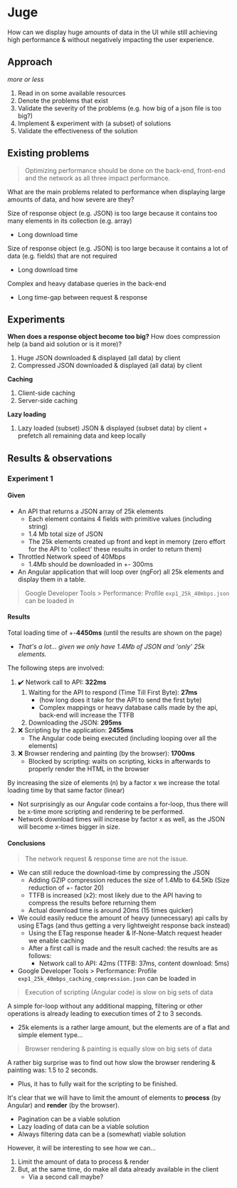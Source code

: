 # Juge

How can we display huge amounts of data in the UI while still achieving high performance & without negatively impacting
the user experience.

## Approach

_more or less_

1. Read in on some available resources
1. Denote the problems that exist
1. Validate the severity of the problems (e.g. how big of a json file is too big?)
1. Implement & experiment with (a subset) of solutions
1. Validate the effectiveness of the solution

## Existing problems

> Optimizing performance should be done on the back-end, front-end and the network as all three impact performance.

What are the main problems related to performance when displaying large amounts of data, and how severe are they?

Size of response object (e.g. JSON) is too large because it contains too many elements in its collection (e.g. array)

- Long download time

Size of response object (e.g. JSON) is too large because it contains a lot of data (e.g. fields) that are not required

- Long download time

Complex and heavy database queries in the back-end

- Long time-gap between request & response

## Experiments

**When does a response object become too big?** How does compression help (a band aid solution or is it more)?

1. Huge JSON downloaded & displayed (all data) by client
1. Compressed JSON downloaded & displayed (all data) by client

**Caching**

1. Client-side caching
1. Server-side caching

**Lazy loading**

1. Lazy loaded (subset) JSON & displayed (subset data) by client + prefetch all remaining data and keep locally

## Results & observations

### Experiment 1

#### Given

- An API that returns a JSON array of 25k elements
  - Each element contains 4 fields with primitive values (including string)
  - 1.4 Mb total size of JSON
  - The 25k elements created up front and kept in memory (zero effort for the API to 'collect' these results in order to
    return them)
- Throttled Network speed of 40Mbps
  - 1.4Mb should be downloaded in +- 300ms
- An Angular application that will loop over (ngFor) all 25k elements and display them in a table.

> Google Developer Tools > Performance: Profile `exp1_25k_40mbps.json` can be loaded in

#### Results

Total loading time of +-**4450ms** (until the results are shown on the page)
- _That's a lot... given we only have 1.4Mb of JSON and 'only' 25k elements._

The following steps are involved:
1. ✔️ Network call to API: **322ms**
   1. Waiting for the API to respond (Time Till First Byte): **27ms** 
      - (how long does it take for the API to send the first byte)
      - Complex mappings or heavy database calls made by the api, back-end will increase the TTFB
   1. Downloading the JSON: **295ms**
1. ❌ Scripting by the application: **2455ms**
   - The Angular code being executed (including looping over all the elements)
1. ❌ Browser rendering and painting (by the browser): **1700ms**
   - Blocked by scripting: waits on scripting, kicks in afterwards to properly render the HTML in the browser

By increasing the size of elements (n) by a factor x we increase the total loading time by that same factor (linear)
- Not surprisingly as our Angular code contains a for-loop, thus there will be x-time more scripting and rendering te be performed.
- Network download times will increase by factor x as well, as the JSON will become x-times bigger in size.

#### Conclusions

> The network request & response time are not the issue.
- We can still reduce the download-time by compressing the JSON
    - Adding GZIP compression reduces the size of 1.4Mb to 64.5Kb (Size reduction of +- factor 20)
    - TTFB is increased (x2): most likely due to the API having to compress the results before returning them
    - Actual download time is around 20ms (15 times quicker)
- We could easily reduce the amount of heavy (unnecessary) api calls by using ETags (and thus getting a very lightweight response back instead)
  - Using the ETag response header & If-None-Match request header we enable caching
  - After a first call is made and the result cached: the results are as follows:
    - Network call to API: 42ms (TTFB: 37ms, content download: 5ms)
- Google Developer Tools > Performance: Profile `exp1_25k_40mbps_caching_compression.json` can be loaded in

> Execution of scripting (Angular code) is slow on big sets of data 

A simple for-loop without any additional mapping, filtering or other operations is already leading 
to execution times of 2 to 3 seconds.
- 25k elements is a rather large amount, but the elements are of a flat and simple element type...

> Browser rendering & painting is equally slow on big sets of data

A rather big surprise was to find out how slow the browser rendering & painting was: 1.5 to 2 seconds. 
- Plus, it has to fully wait for the scripting to be finished.

It's clear that we will have to limit the amount of elements to **process** (by Angular) and **render** (by the browser).
- Pagination can be a viable solution
- Lazy loading of data can be a viable solution
- Always filtering data can be a (somewhat) viable solution

However, it will be interesting to see how we can...
1. Limit the amount of data to process & render
2. But, at the same time, do make all data already available in the client
    - Via a second call maybe?
    



